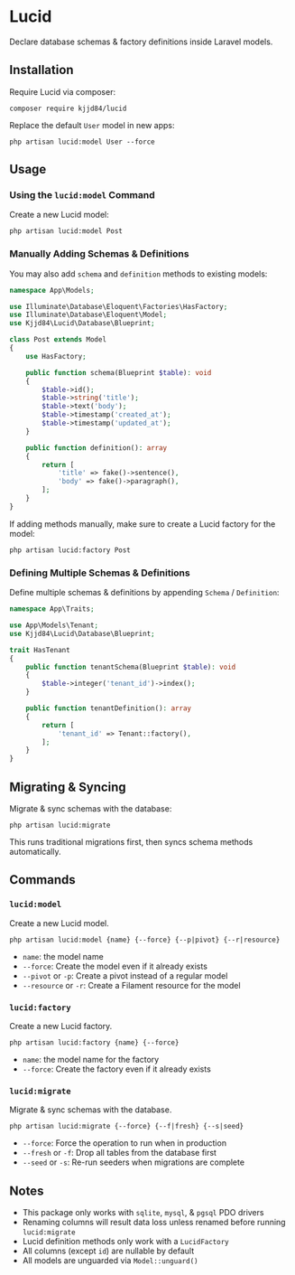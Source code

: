 # Lucid

Declare database schemas & factory definitions inside Laravel models.

## Installation

Require Lucid via composer:

```console
composer require kjjd84/lucid
```

Replace the default `User` model in new apps:

```console
php artisan lucid:model User --force
```

## Usage

### Using the `lucid:model` Command

Create a new Lucid model:

```console
php artisan lucid:model Post
```

### Manually Adding Schemas & Definitions

You may also add `schema` and `definition` methods to existing models:

```php
namespace App\Models;

use Illuminate\Database\Eloquent\Factories\HasFactory;
use Illuminate\Database\Eloquent\Model;
use Kjjd84\Lucid\Database\Blueprint;

class Post extends Model
{
    use HasFactory;

    public function schema(Blueprint $table): void
    {
        $table->id();
        $table->string('title');
        $table->text('body');
        $table->timestamp('created_at');
        $table->timestamp('updated_at');
    }

    public function definition(): array
    {
        return [
            'title' => fake()->sentence(),
            'body' => fake()->paragraph(),
        ];
    }
}
```

If adding methods manually, make sure to create a Lucid factory for the model:

```console
php artisan lucid:factory Post
```

### Defining Multiple Schemas & Definitions

Define multiple schemas & definitions by appending `Schema` / `Definition`:

```php
namespace App\Traits;

use App\Models\Tenant;
use Kjjd84\Lucid\Database\Blueprint;

trait HasTenant
{
    public function tenantSchema(Blueprint $table): void
    {
        $table->integer('tenant_id')->index();
    }

    public function tenantDefinition(): array
    {
        return [
            'tenant_id' => Tenant::factory(),
        ];
    }
}
```

## Migrating & Syncing

Migrate & sync schemas with the database:

```console
php artisan lucid:migrate
```

This runs traditional migrations first, then syncs schema methods automatically.

## Commands

### `lucid:model`

Create a new Lucid model.

```console
php artisan lucid:model {name} {--force} {--p|pivot} {--r|resource}
```

-   `name`: the model name
-   `--force`: Create the model even if it already exists
-   `--pivot` or `-p`: Create a pivot instead of a regular model
-   `--resource` or `-r`: Create a Filament resource for the model

### `lucid:factory`

Create a new Lucid factory.

```console
php artisan lucid:factory {name} {--force}
```

-   `name`: the model name for the factory
-   `--force`: Create the factory even if it already exists

### `lucid:migrate`

Migrate & sync schemas with the database.

```console
php artisan lucid:migrate {--force} {--f|fresh} {--s|seed}
```

-   `--force`: Force the operation to run when in production
-   `--fresh` or `-f`: Drop all tables from the database first
-   `--seed` or `-s`: Re-run seeders when migrations are complete

## Notes

-   This package only works with `sqlite`, `mysql`, & `pgsql` PDO drivers
-   Renaming columns will result data loss unless renamed before running `lucid:migrate`
-   Lucid definition methods only work with a `LucidFactory`
-   All columns (except `id`) are nullable by default
-   All models are unguarded via `Model::unguard()`
